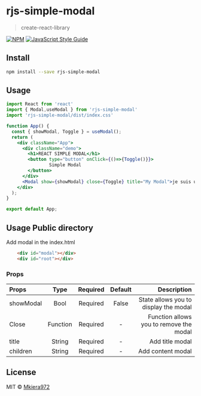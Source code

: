 # rjs-simple-modal

> create-react-library

[![NPM](https://img.shields.io/npm/v/rjs-simple-modal.svg)](https://www.npmjs.com/package/rjs-simple-modal) [![JavaScript Style Guide](https://img.shields.io/badge/code_style-standard-brightgreen.svg)](https://standardjs.com)

## Install

```bash
npm install --save rjs-simple-modal
```

## Usage

```jsx
import React from 'react'
import { Modal,useModal } from 'rjs-simple-modal'
import 'rjs-simple-modal/dist/index.css'

function App() {
  const { showModal, Toggle } = useModal();
  return (
    <div className="App">
      <div className="demo">
        <h1>REACT SIMPLE MODAL</h1>
        <button type="button" onClick={()=>{Toggle()}}>
                Simple Modal
        </button>
      </div>
      <Modal show={showModal} close={Toggle} title="My Modal">je suis une modal</Modal>
    </div>
  );
}

export default App;
```

## Usage Public directory
Add modal in the index.html
```html
    <div id="modal"></div>
    <div id="root"></div>
```

### Props
| Props | Type | Required | Default | Description |
| :--------------- |:---------------:| :---------------:| :---------------:| -----:|
| showModal | Bool | Required | False | State allows you to display the modal |
| Close | Function | Required | - | Function allows you to remove the modal |
| title | String | Required | - | Add title modal |
| children | String | Required | - | Add content modal |

## License

MIT © [Mkiera972](https://github.com/Mkiera972)
